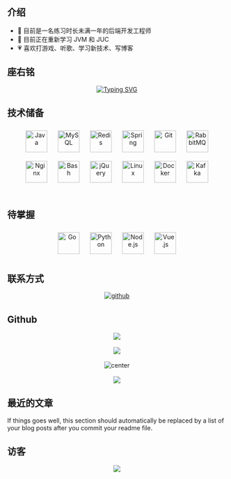 
## 介绍


- 🔭 目前是一名练习时长未满一年的后端开发工程师
- 🌱 目前正在重新学习 JVM 和 JUC
- 💗 喜欢打游戏、听歌、学习新技术、写博客
  

## 座右铭

<p align="center">
<a href="https://git.io/typing-svg"><img src="https://readme-typing-svg.herokuapp.com?font=Zhi+Mang+Xing&duration=2000&pause=50&color=90FFF0&background=FFFFFF00&center=true&vCenter=true&multiline=true&random=false&width=200&height=80&lines=%E6%B2%A1%E6%9C%89%E6%96%B9%E5%90%91%E7%9A%84%E8%88%B9%EF%BC%8C;%E6%97%A0%E8%AE%BA%E4%BB%80%E4%B9%88%E9%A3%8E%E9%83%BD%E6%98%AF%E9%80%86%E9%A3%8E" alt="Typing SVG" /></a>
</p>

## 技术储备

<div align="center">  
<a href="https://www.java.com/" target="_blank"><img style="margin: 10px" src="https://profilinator.rishav.dev/skills-assets/java-original-wordmark.svg" alt="Java" height="50" /></a>  
<a href="https://www.mysql.com/" target="_blank"><img style="margin: 10px" src="https://profilinator.rishav.dev/skills-assets/mysql-original-wordmark.svg" alt="MySQL" height="50" /></a>  
<a href="https://redis.io/" target="_blank"><img style="margin: 10px" src="https://profilinator.rishav.dev/skills-assets/redis-original-wordmark.svg" alt="Redis" height="50" /></a>  
<a href="https://docs.spring.io/spring-framework/docs/3.0.x/reference/expressions.html#:~:text=The%20Spring%20Expression%20Language%20(SpEL,and%20basic%20string%20templating%20functionality." target="_blank"><img style="margin: 10px" src="https://profilinator.rishav.dev/skills-assets/springio-icon.svg" alt="Spring" height="50" /></a>  
<a href="https://github.com/" target="_blank"><img style="margin: 10px" src="https://profilinator.rishav.dev/skills-assets/git-scm-icon.svg" alt="Git" height="50" /></a>  
<a href="https://www.rabbitmq.com/" target="_blank"><img style="margin: 10px" src="https://profilinator.rishav.dev/skills-assets/rabbitmq-icon.svg" alt="RabbitMQ" height="50" /></a>  
<a href="https://www.nginx.com/" target="_blank"><img style="margin: 10px" src="https://profilinator.rishav.dev/skills-assets/nginx-original.svg" alt="Nginx" height="50" /></a>  
<a href="https://www.gnu.org/software/bash/" target="_blank"><img style="margin: 10px" src="https://profilinator.rishav.dev/skills-assets/gnu_bash-icon.svg" alt="Bash" height="50" /></a>  
<a href="https://jquery.com/" target="_blank"><img style="margin: 10px" src="https://profilinator.rishav.dev/skills-assets/jquery.png" alt="jQuery" height="50" /></a>  
<a href="https://www.linux.org/" target="_blank"><img style="margin: 10px" src="https://profilinator.rishav.dev/skills-assets/linux-original.svg" alt="Linux" height="50" /></a>  
<a href="https://www.docker.com/" target="_blank"><img style="margin: 10px" src="https://profilinator.rishav.dev/skills-assets/docker-original-wordmark.svg" alt="Docker" height="50" /></a>  
<a href="https://kafka.apache.org/" target="_blank"><img style="margin: 10px" src="https://profilinator.rishav.dev/skills-assets/apache_kafka-icon.svg" alt="Kafka" height="50" /></a>  
</div>  

<br/>  

## 待掌握

<div align="center">  
<a href="https://go.dev/" target="_blank"><img style="margin: 10px" src="https://profilinator.rishav.dev/skills-assets/go-original.svg" alt="Go" height="50" /></a>  
<a href="https://www.python.org/" target="_blank"><img style="margin: 10px" src="https://profilinator.rishav.dev/skills-assets/python-original.svg" alt="Python" height="50" /></a>  
<a href="https://nodejs.org/" target="_blank"><img style="margin: 10px" src="https://profilinator.rishav.dev/skills-assets/nodejs-original-wordmark.svg" alt="Node.js" height="50" /></a>  
<a href="https://vuejs.org/" target="_blank"><img style="margin: 10px" src="https://profilinator.rishav.dev/skills-assets/vuejs-original-wordmark.svg" alt="Vue.js" height="50" /></a>  
</div>  

## 联系方式

<div align="center">
<a href="https://github.com/LemonPuer" target="_blank">
<img src=https://img.shields.io/badge/github-%2324292e.svg?&style=for-the-badge&logo=github&logoColor=white alt=github style="margin-bottom: 5px;" />
</a>
</div>  

## Github

<div align="center"> <img src="https://github-readme-stats.vercel.app/api/top-langs/?username=LemonPuer&show_icons=true&count_private=true&hide_border=true&theme=tokyonight&locale=cn&layout=compact" /></div>
<br/>
<div align="center"><img src="https://github-readme-stats.vercel.app/api?username=LemonPuer&show_icons=true&count_private=true&hide_border=true&theme=tokyonight&locale=cn" align="center" /></div>
<br/>
<div align="center"><img src="https://streak-stats.demolab.com?user=LemonPuer&theme=duskfox&hide_border=%E7%9C%9F%E7%9A%84&locale=zh_Hans&date_format=%5BY.%5Dn.j" alt="center" /></div>
<br/>
<div align="center"><img src="https://cdn.jsdelivr.net/gh/LemonPuer/LemonPuer/assets/github-contribution-grid-snake.svg" /></div>

## 最近的文章

<!-- BLOG-POST-LIST:START -->  
If things goes well, this section should automatically be replaced by a list of your blog posts after you commit your readme file. 
<!-- BLOG-POST-LIST:END -->    

## 访客

<div align="center">
<img src="https://komarev.com/ghpvc/?username=LemonPuer&&style=flat-square" align="center" />
</div>
